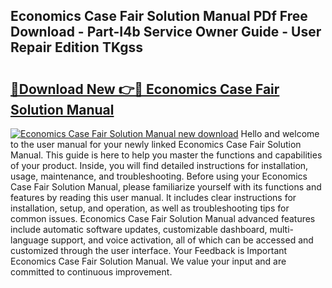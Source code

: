 ## Economics Case Fair Solution Manual PDf Free Download - Part-I4b Service Owner Guide - User Repair Edition TKgss

# <h2><a href="http://bc84773.oget.top/?id=Economics+Case+Fair+Solution+Manual">🔗Download New 👉🔴 Economics Case Fair Solution Manual</a></h2>

[![Economics Case Fair Solution Manual new download](https://i.imgur.com/5g1atiW.png)](http://bc84773.oget.top/?id=Economics+Case+Fair+Solution+Manual)
Hello and welcome to the user manual for your newly linked Economics Case Fair Solution Manual. This guide is here to help you master the functions and capabilities of your product. Inside, you will find detailed instructions for installation, usage, maintenance, and troubleshooting. Before using your Economics Case Fair Solution Manual, please familiarize yourself with its functions and features by reading this user manual. It includes clear instructions for installation, setup, and operation, as well as troubleshooting tips for common issues. Economics Case Fair Solution Manual advanced features include automatic software updates, customizable dashboard, multi-language support, and voice activation, all of which can be accessed and customized through the user interface. Your Feedback is Important Economics Case Fair Solution Manual. We value your input and are committed to continuous improvement.
